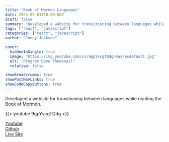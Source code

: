 ```yaml
---
title: "Book of Mormon Languages"
date: 2024-05-01T10:00:00Z
draft: false
summary: "Developed a website for transitioning between languages while reading the Book of Mormon."
tags: ["react", "javascript"]
categories: ["react", "javascript"]
author: "Jonny Jackson"

cover:
  hiddenInSingle: true
  image: "https://img.youtube.com/vi/9gpYvcgTQdg/maxresdefault.jpg"
  alt: "Program Demo Thumbnail"
  relative: false

showBreadcrumbs: true
showPostNavLinks: true
showCodeCopyButtons: true
---
```


Developed a website for transitioning between languages while reading the Book of Mormon.

{{< youtube 9gpYvcgTQdg >}}

[Youtube](https://www.youtube.com/watch?v=9gpYvcgTQdg)  
[Github](https://github.com/jonnyjackson26/bom-languages/tree/main/src)  
[Live Site](https://bom-languages.web.app/)

